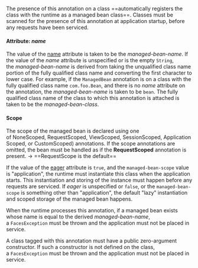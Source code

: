 The presence of this annotation on a class ==automatically registers the class with the runtime as a managed bean class==.
Classes must be scanned for the presence of this annotation at application startup, before any requests have been serviced.

#### Attribute: *name*
The value of the [name](vscode-file://vscode-app/usr/share/code/resources/app/out/vs/code/electron-sandbox/workbench/workbench.html "command:java.open.file?%5B%22jdt%253A%252F%252Fcontents%252Fjsf-api-2.1.7.jar%252Fjavax.faces.bean%252FManagedBean.class%253F%253Dlocal%252F%25255C%252Fhome%25255C%252Fmr_grey_wolf%25255C%252F.m2%25255C%252Frepository%25255C%252Fcom%25255C%252Fsun%25255C%252Ffaces%25255C%252Fjsf-api%25255C%252F2.1.7%25255C%252Fjsf-api-2.1.7.jar%253D%252Fmaven.pomderived%253D%252Ftrue%253D%252F%253D%252Fjavadoc_location%253D%252Fjar%253Afile%253A%25255C%252Fhome%25255C%252Fmr_grey_wolf%25255C%252F.m2%25255C%252Frepository%25255C%252Fcom%25255C%252Fsun%25255C%252Ffaces%25255C%252Fjsf-api%25255C%252F2.1.7%25255C%252Fjsf-api-2.1.7-javadoc.jar%25255C!%25255C%252F%253D%252F%253D%252Fmaven.groupId%253D%252Fcom.sun.faces%253D%252F%253D%252Fmaven.artifactId%253D%252Fjsf-api%253D%252F%253D%252Fmaven.version%253D%252F2.1.7%253D%252F%253D%252Fmaven.scope%253D%252Fcompile%253D%252F%253D%252Fmaven.pomderived%253D%252Ftrue%253D%252F%25253Cjavax.faces.bean%252528ManagedBean.class%2523111%22%5D") attribute is taken to be the _managed-bean-name_. If the value of the _name_ attribute is unspecified or is the empty `String`, the _managed-bean-name_ is derived from taking the unqualified class name portion of the fully qualified class name and converting the first character to lower case. For example, if the `ManagedBean` annotation is on a class with the fully qualified class name `com.foo.Bean`, and there is no _name_ attribute on the annotation, the _managed-bean-name_ is taken to be `bean`. The fully qualified class name of the class to which this annotation is attached is taken to be the _managed-bean-class_.

#### Scope
The scope of the managed bean is declared using one of NoneScoped, RequestScoped, ViewScoped, SessionScoped, ApplicationScoped, or CustomScoped) annotations.
If the scope annotations are omitted, the bean must be handled as if the **RequestScoped** annotation is present.
-> ==RequestScope is the default==


If the value of the [eager](vscode-file://vscode-app/usr/share/code/resources/app/out/vs/code/electron-sandbox/workbench/workbench.html "command:java.open.file?%5B%22jdt%253A%252F%252Fcontents%252Fjsf-api-2.1.7.jar%252Fjavax.faces.bean%252FManagedBean.class%253F%253Dlocal%252F%25255C%252Fhome%25255C%252Fmr_grey_wolf%25255C%252F.m2%25255C%252Frepository%25255C%252Fcom%25255C%252Fsun%25255C%252Ffaces%25255C%252Fjsf-api%25255C%252F2.1.7%25255C%252Fjsf-api-2.1.7.jar%253D%252Fmaven.pomderived%253D%252Ftrue%253D%252F%253D%252Fjavadoc_location%253D%252Fjar%253Afile%253A%25255C%252Fhome%25255C%252Fmr_grey_wolf%25255C%252F.m2%25255C%252Frepository%25255C%252Fcom%25255C%252Fsun%25255C%252Ffaces%25255C%252Fjsf-api%25255C%252F2.1.7%25255C%252Fjsf-api-2.1.7-javadoc.jar%25255C!%25255C%252F%253D%252F%253D%252Fmaven.groupId%253D%252Fcom.sun.faces%253D%252F%253D%252Fmaven.artifactId%253D%252Fjsf-api%253D%252F%253D%252Fmaven.version%253D%252F2.1.7%253D%252F%253D%252Fmaven.scope%253D%252Fcompile%253D%252F%253D%252Fmaven.pomderived%253D%252Ftrue%253D%252F%25253Cjavax.faces.bean%252528ManagedBean.class%2523118%22%5D") attribute is `true`, and the `managed-bean-scope` value is "application", the runtime must instantiate this class when the application starts.
This instantiation and storing of the instance must happen before any requests are serviced. If _eager_ is unspecified or `false`, or the `managed-bean-scope` is something other than "application", the default "lazy" instantiation and scoped storage of the managed bean happens.

When the runtime processes this annotation, if a managed bean exists whose name is equal to the derived _managed-bean-name_, a `FacesException` must be thrown and the application must not be placed in service.

A class tagged with this annotation must have a public zero-argument constructor. If such a constructor is not defined on the class, a `FacesException` must be thrown and the application must not be placed in service.
